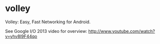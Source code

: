 volley
======

Volley: Easy, Fast Networking for Android. 

See Google I/O 2013 video for overview: http://www.youtube.com/watch?v=yhv8l9F44qo
